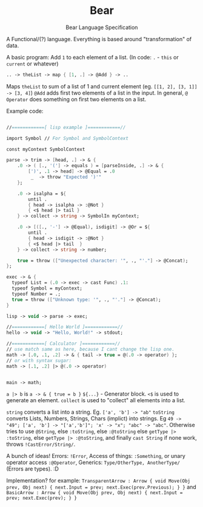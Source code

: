 <h1 align="center"> Bear </h1>
<p align="center">Bear Language Specification</p>

A Functional/(?) language. Everything is based around "transformation" of data.

A basic program: Add `1` to each element of a list.
(In code: `.` - `this` or `current` or whatever)
```fsharp
.. -> theList -> map { [1, .] -> @Add } -> ..
```
Maps `theList` to sum of a list of 1 and current element (eg. `[[1, 2], [3, 1]] -> [3, 4]`) `@Add` adds first two elements of a list in the input. In general, `@` `Operator` does something on first two elements on a list.

Example code:
```fsharp

//============[ lisp example ]============//

import Symbol // For Symbol and SymbolContext

const myContext SymbolContext

parse -> trim -> [head, .] -> & {
  	.0 -> ( [., '('] -> equals ) = [parseInside, .] -> & {
		[')', .1 -> head] -> @Equal = .0
		 _  -> throw "Expected ')'"
	};

  	.0 -> isalpha = ${
		until .
		{ head -> isalpha -> :@Not }
		{ <$ head |> tail }
	} -> collect -> string -> SymbolIn myContext;

	.0 -> [([., '-'] -> @Equal), isdigit] -> @Or = ${
		until .
		{ head -> isdigit -> :@Not }
		{ <$ head |> tail  }
	} -> collect -> string -> number;

   	true = throw (["Unexpected character: '", ., "'."] -> @Concat);
};

exec -> & {
  typeof List = (.0 -> exec -> cast Func) .1:
  typeof Symbol = myContext;
  typeof Number = .;
  true = throw (["Unknown type: '", ., "'."] -> @Concat);
}

lisp -> void -> parse -> exec;

//============[ Hello World ]============//
hello -> void -> "Hello, World!" -> stdout;

//============[ Calculator ]============//
// use match same as here, because I cant change the lisp one.
math -> [.0, .1, .2] -> & { tail -> true = @(.0 -> operator) };
// or with syntax sugar:
math -> [.1, .2] |> @(.0 -> operator)


main -> math;
```

`a |> b` is `a -> & { true = b }`
`${...}` - Generator block. `<$` is used to generate an element.
`collect` is used to "collect" all elements into a list.

`string` converts a list into a string. Eg. `['a', 'b'] -> "ab"`
`toString` converts Lists, Numbers, Strings, Chars (implict) into strings. Eg `49 -> "49"; ['a', 'b'] -> "['a','b']"; 'x' -> "x"; "abc" -> "abc"`. Otherwise tries to use `@String`, else `:toString`, else `:@toString` else `getType |> :toString`, else `getType |> :@toString`, and finally `cast String` if none work, throws `!CastError/String/`.

A bunch of ideas! Errors: `!Error`, Access of things: `:Something`, or unary operator access `:@Operator`, Generics: `Type/OtherType, AnotherType/` (Errors are types).
:D

Implementation?
for example: `TransparentArrow : Arrow { void Move(Obj prev, Obj next) { next.Input = prev; next.Exec(prev.Previous); } }`
and `BasicArrow : Arrow { void Move(Obj prev, Obj next) { next.Input = prev; next.Exec(prev); } }`



